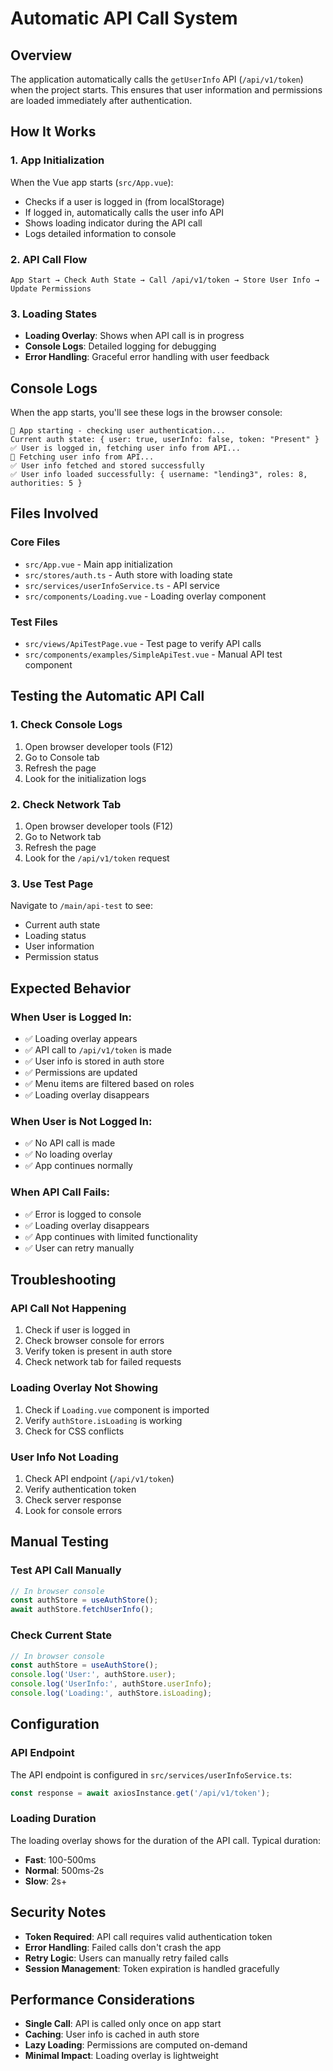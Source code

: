 # Automatic API Call System

## Overview

The application automatically calls the `getUserInfo` API (`/api/v1/token`) when the project starts. This ensures that user information and permissions are loaded immediately after authentication.

## How It Works

### 1. **App Initialization**
When the Vue app starts (`src/App.vue`):
- Checks if a user is logged in (from localStorage)
- If logged in, automatically calls the user info API
- Shows loading indicator during the API call
- Logs detailed information to console

### 2. **API Call Flow**
```
App Start → Check Auth State → Call /api/v1/token → Store User Info → Update Permissions
```

### 3. **Loading States**
- **Loading Overlay**: Shows when API call is in progress
- **Console Logs**: Detailed logging for debugging
- **Error Handling**: Graceful error handling with user feedback

## Console Logs

When the app starts, you'll see these logs in the browser console:

```
🚀 App starting - checking user authentication...
Current auth state: { user: true, userInfo: false, token: "Present" }
✅ User is logged in, fetching user info from API...
🔄 Fetching user info from API...
✅ User info fetched and stored successfully
✅ User info loaded successfully: { username: "lending3", roles: 8, authorities: 5 }
```

## Files Involved

### Core Files
- `src/App.vue` - Main app initialization
- `src/stores/auth.ts` - Auth store with loading state
- `src/services/userInfoService.ts` - API service
- `src/components/Loading.vue` - Loading overlay component

### Test Files
- `src/views/ApiTestPage.vue` - Test page to verify API calls
- `src/components/examples/SimpleApiTest.vue` - Manual API test component

## Testing the Automatic API Call

### 1. **Check Console Logs**
1. Open browser developer tools (F12)
2. Go to Console tab
3. Refresh the page
4. Look for the initialization logs

### 2. **Check Network Tab**
1. Open browser developer tools (F12)
2. Go to Network tab
3. Refresh the page
4. Look for the `/api/v1/token` request

### 3. **Use Test Page**
Navigate to `/main/api-test` to see:
- Current auth state
- Loading status
- User information
- Permission status

## Expected Behavior

### **When User is Logged In:**
- ✅ Loading overlay appears
- ✅ API call to `/api/v1/token` is made
- ✅ User info is stored in auth store
- ✅ Permissions are updated
- ✅ Menu items are filtered based on roles
- ✅ Loading overlay disappears

### **When User is Not Logged In:**
- ✅ No API call is made
- ✅ No loading overlay
- ✅ App continues normally

### **When API Call Fails:**
- ✅ Error is logged to console
- ✅ Loading overlay disappears
- ✅ App continues with limited functionality
- ✅ User can retry manually

## Troubleshooting

### **API Call Not Happening**
1. Check if user is logged in
2. Check browser console for errors
3. Verify token is present in auth store
4. Check network tab for failed requests

### **Loading Overlay Not Showing**
1. Check if `Loading.vue` component is imported
2. Verify `authStore.isLoading` is working
3. Check for CSS conflicts

### **User Info Not Loading**
1. Check API endpoint (`/api/v1/token`)
2. Verify authentication token
3. Check server response
4. Look for console errors

## Manual Testing

### **Test API Call Manually**
```javascript
// In browser console
const authStore = useAuthStore();
await authStore.fetchUserInfo();
```

### **Check Current State**
```javascript
// In browser console
const authStore = useAuthStore();
console.log('User:', authStore.user);
console.log('UserInfo:', authStore.userInfo);
console.log('Loading:', authStore.isLoading);
```

## Configuration

### **API Endpoint**
The API endpoint is configured in `src/services/userInfoService.ts`:
```typescript
const response = await axiosInstance.get('/api/v1/token');
```

### **Loading Duration**
The loading overlay shows for the duration of the API call. Typical duration:
- **Fast**: 100-500ms
- **Normal**: 500ms-2s
- **Slow**: 2s+

## Security Notes

- **Token Required**: API call requires valid authentication token
- **Error Handling**: Failed calls don't crash the app
- **Retry Logic**: Users can manually retry failed calls
- **Session Management**: Token expiration is handled gracefully

## Performance Considerations

- **Single Call**: API is called only once on app start
- **Caching**: User info is cached in auth store
- **Lazy Loading**: Permissions are computed on-demand
- **Minimal Impact**: Loading overlay is lightweight 